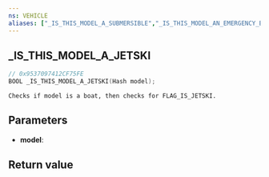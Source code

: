 ```yaml
---
ns: VEHICLE
aliases: ["_IS_THIS_MODEL_A_SUBMERSIBLE","_IS_THIS_MODEL_AN_EMERGENCY_BOAT"]
---
```

## _IS_THIS_MODEL_A_JETSKI

```c
// 0x9537097412CF75FE
BOOL _IS_THIS_MODEL_A_JETSKI(Hash model);
```

```
Checks if model is a boat, then checks for FLAG_IS_JETSKI.  
```

## Parameters
* **model**: 

## Return value
